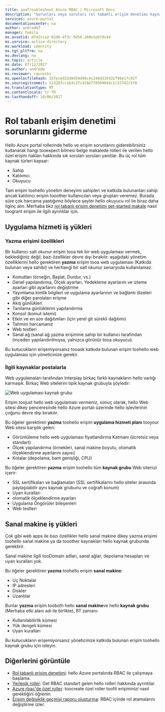 ```yaml
---
title: aaaTroubleshoot Azure RBAC | Microsoft Docs
description: "Sorunları veya soruları rol tabanlı erişim denetimi kaynaklar hakkında yardım alın."
services: azure-portal
documentationcenter: na
author: andredm7
manager: femila
ms.assetid: df42cca2-02d6-4f3c-9d56-260e1eb7dc44
ms.service: active-directory
ms.workload: identity
ms.tgt_pltfrm: na
ms.devlang: na
ms.topic: article
ms.date: 07/12/2017
ms.author: andredm
ms.reviewer: rqureshi
ms.openlocfilehash: 15feced32d8459d90c4c246d335932f90e1fc91f
ms.sourcegitcommit: 523283cc1b3c37c428e77850964dc1c33742c5f0
ms.translationtype: MT
ms.contentlocale: tr-TR
ms.lasthandoff: 10/06/2017
---
```

# <a name="role-based-access-control-troubleshooting"></a>Rol tabanlı erişim denetimi sorunlarını giderme

Hello Azure portal rollerinde hello ve erişim sorunlarını giderebilirsiniz kullanarak hangi tooexpect bilmesi belge makalede rolleri ile verilen hello özel erişim hakları hakkında sık sorulan soruları yanıtlar. Bu üç rol tüm kaynak türleri kapsar:

* Sahip  
* Katılımcı  
* Okuyucu  

Tam erişim toohello yönetim deneyimi sahipleri ve katkıda bulunanları sahip ancak katılımcı erişim tooother kullanıcıları veya grupları veremez. Burada süre çok harcama yaptığımız böylece şeyler hello okuyucu rol ile biraz daha ilginç alın. Merhaba bkz [rol tabanlı erişim denetimi get-started makale](role-based-access-control-configure.md) nasıl toogrant erişim ile ilgili ayrıntılar için.

## <a name="app-service-workloads"></a>Uygulama hizmeti iş yükleri
### <a name="write-access-capabilities"></a>Yazma erişimi özellikleri
Bir kullanıcı salt okunur erişim tooa tek bir web uygulaması vermek, beklediğiniz değil, bazı özellikler devre dışı bırakılır. aşağıdaki yönetim özelliklerini hello gerektiren **yazma** erişim tooa web uygulaması (Katkıda bulunan veya sahibi) ve herhangi bir salt okunur senaryoda kullanılamaz.

* Komutları (örneğin, Başlat, Durdur, vs.)
* Genel yapılandırma, Ölçek ayarları, Yedekleme ayarlarını ve izleme ayarları gibi ayarlarını değiştirme
* Yayımlama kimlik bilgileri ve uygulama ayarlarının ve bağlantı dizeleri gibi diğer parolaları erişme
* Akış günlükleri
* Tanılama günlüklerini yapılandırma
* Konsol (komut istemi)
* Etkin ve en son dağıtımları (için yerel git sürekli dağıtımı)
* Tahmini harcamanız
* Web testleri
* Sanal ağ (sanal ağ yazma erişimine sahip bir kullanıcı tarafından önceden yapılandırılmışsa, yalnızca görünür tooa okuyucu).

Bu kutucukların erişemiyorsanız tooask katkıda bulunan erişim toohello web uygulaması için yöneticinize gerekir.

### <a name="dealing-with-related-resources"></a>İlgili kaynaklar postalarla
Web uygulamaları tarafından Interplay birkaç farklı kaynakların hello varlığı karmaşık. Birkaç Web sitelerini tipik kaynak grubuyla şöyledir:

![Web uygulaması kaynak grubu](./media/role-based-access-control-troubleshooting/website-resource-model.png)

Erişim toojust hello web uygulaması vermeniz, sonuç olarak, hello Web sitesi dikey penceresinde hello Azure portalı üzerinde hello işlevlerinin çoğunu devre dışı bırakılır.

Bu öğeler gerektiren **yazma** toohello erişim **uygulama hizmeti planı** tooyour Web sitesi karşılık gelen:  

* Görüntüleme hello web uygulaması fiyatlandırma Katmanı (ücretsiz veya standart)  
* Ölçek yapılandırma (örnekleri, sanal makine boyutu, otomatik ölçeklendirme ayarlarını sayısı)  
* Kotalar (depolama, bant genişliği, CPU)  

Bu öğeler gerektiren **yazma** erişim toohello tüm **kaynak grubu** Web sitenizi içerir:  

* SSL sertifikaları ve bağlamaları (SSL sertifikalarını hello siteler arasında paylaşılabilir aynı kaynak grubunu ve coğrafi konum)  
* Uyarı kuralları  
* otomatik ölçeklendirme ayarları  
* Uygulama Öngörüler bileşenleri  
* Web testleri  

## <a name="virtual-machine-workloads"></a>Sanal makine iş yükleri
Çok gibi web apps ile bazı özellikler hello sanal makine dikey yazma erişimi toohello sanal makine ya da tooother kaynakları hello kaynak grubunda gerektirir.

Sanal makine ilgili tooDomain adları, sanal ağlar, depolama hesapları ve uyarı kuralları yok.

Bu öğeler gerektiren **yazma** toohello erişim **sanal makine**:

* Uç Noktalar  
* IP adresleri  
* Diskler  
* Uzantılar  

Bunlar **yazma** erişim tooboth hello **sanal makine**ve hello **kaynak grubu** (Merhaba etki alanı adı ile birlikte), BT zamanı:  

* Kullanılabilirlik kümesi  
* Yük dengeli kümesi  
* Uyarı kuralları  

Bu kutucukların erişemiyorsanız yöneticinize katkıda bulunan erişim toohello kaynak grubu için isteyin.

## <a name="see-more"></a>Diğerlerini görüntüle
* [Rol tabanlı erişim denetimi](role-based-access-control-configure.md): hello Azure portalında RBAC ile çalışmaya başlama.
* [Yerleşik roller](role-based-access-built-in-roles.md): Get RBAC standart gelen hello rolleri hakkında ayrıntılar.
* [Azure rbac'de özel roller](role-based-access-control-custom-roles.md): toocreate özel roller toofit erişiminizi nasıl gerektiğini öğrenin.
* [Erişim değişiklik geçmişi raporu oluşturma](role-based-access-control-access-change-history-report.md): RBAC içinde rol atamalarını değiştirme izler.

